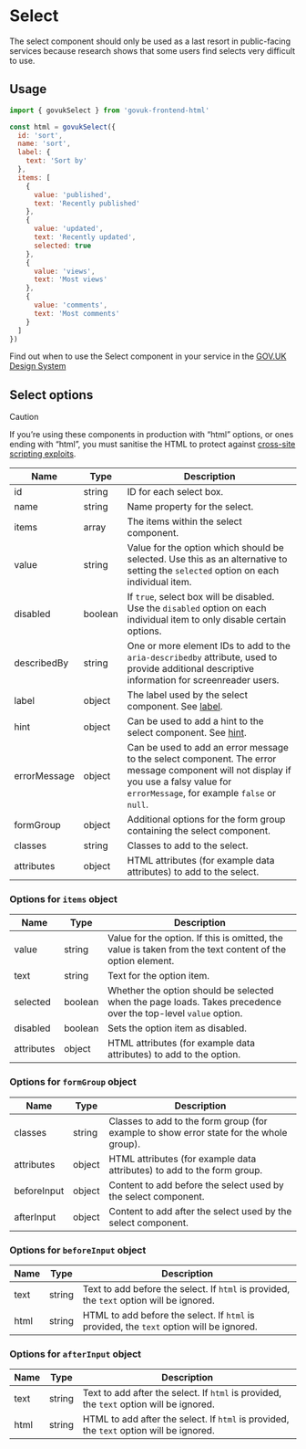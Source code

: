 # Select

The select component should only be used as a last resort in public-facing services because research shows that some users find selects very difficult to use.

## Usage

```javascript
import { govukSelect } from 'govuk-frontend-html'

const html = govukSelect({
  id: 'sort',
  name: 'sort',
  label: {
    text: 'Sort by'
  },
  items: [
    {
      value: 'published',
      text: 'Recently published'
    },
    {
      value: 'updated',
      text: 'Recently updated',
      selected: true
    },
    {
      value: 'views',
      text: 'Most views'
    },
    {
      value: 'comments',
      text: 'Most comments'
    }
  ]
})
```

Find out when to use the Select component in your service in the [GOV.UK Design System](https://design-system.service.gov.uk/components/select/)

## Select options

> [!CAUTION]
> If you’re using these components in production with “html” options, or ones ending with “html”, you must sanitise the HTML to protect against [cross-site scripting exploits](https://developer.mozilla.org/en-US/docs/Glossary/Cross-site_scripting).

| Name | Type | Description |
| ---- | ---- | ----------- |
| id | string | ID for each select box. |
| name | string | Name property for the select. |
| items | array | The items within the select component. |
| value | string | Value for the option which should be selected. Use this as an alternative to setting the `selected` option on each individual item. |
| disabled | boolean | If `true`, select box will be disabled. Use the `disabled` option on each individual item to only disable certain options. |
| describedBy | string | One or more element IDs to add to the `aria-describedby` attribute, used to provide additional descriptive information for screenreader users. |
| label | object | The label used by the select component. See [label](../label/README.md#label-options). |
| hint | object | Can be used to add a hint to the select component. See [hint](../hint/README.md#hint-options). |
| errorMessage | object | Can be used to add an error message to the select component. The error message component will not display if you use a falsy value for `errorMessage`, for example `false` or `null`. |
| formGroup | object | Additional options for the form group containing the select component. |
| classes | string | Classes to add to the select. |
| attributes | object | HTML attributes (for example data attributes) to add to the select. |


### Options for `items` object

| Name | Type | Description |
| ---- | ---- | ----------- |
| value | string | Value for the option. If this is omitted, the value is taken from the text content of the option element. |
| text | string | Text for the option item. |
| selected | boolean | Whether the option should be selected when the page loads. Takes precedence over the top-level `value` option. |
| disabled | boolean | Sets the option item as disabled. |
| attributes | object | HTML attributes (for example data attributes) to add to the option. |


### Options for `formGroup` object

| Name | Type | Description |
| ---- | ---- | ----------- |
| classes | string | Classes to add to the form group (for example to show error state for the whole group). |
| attributes | object | HTML attributes (for example data attributes) to add to the form group. |
| beforeInput | object | Content to add before the select used by the select component. |
| afterInput | object | Content to add after the select used by the select component. |


### Options for `beforeInput` object

| Name | Type | Description |
| ---- | ---- | ----------- |
| text | string | Text to add before the select. If `html` is provided, the `text` option will be ignored. |
| html | string | HTML to add before the select. If `html` is provided, the `text` option will be ignored. |


### Options for `afterInput` object

| Name | Type | Description |
| ---- | ---- | ----------- |
| text | string | Text to add after the select. If `html` is provided, the `text` option will be ignored. |
| html | string | HTML to add after the select. If `html` is provided, the `text` option will be ignored. |
